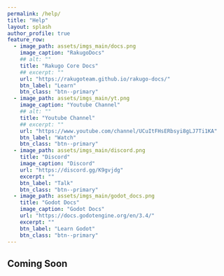 ```yaml
---
permalink: /help/
title: "Help"
layout: splash
author_profile: true
feature_row:
  - image_path: assets/imgs_main/docs.png
    image_caption: "RakugoDocs"
    ## alt: ""
    title: "Rakugo Core Docs"
    ## excerpt: ""
    url: "https://rakugoteam.github.io/rakugo-docs/"
    btn_label: "Learn"
    btn_class: "btn--primary"
  - image_path: assets/imgs_main/yt.png
    image_caption: "Youtube Channel"
    ## alt: ""
    title: "Youtube Channel"
    ## excerpt: ""
    url: "https://www.youtube.com/channel/UCuItFHsERbsyi8gLJ7Ti1KA"
    btn_label: "Watch"
    btn_class: "btn--primary"
  - image_path: assets/imgs_main/discord.png
    title: "Discord"
    image_caption: "Discord"
    url: "https://discord.gg/K9gvjdg"
    excerpt: ""
    btn_label: "Talk"
    btn_class: "btn--primary"
  - image_path: assets/imgs_main/godot_docs.png
    title: "Godot Docs"
    image_caption: "Godot Docs"
    url: "https://docs.godotengine.org/en/3.4/"
    excerpt: ""
    btn_label: "Learn Godot"
    btn_class: "btn--primary"
---
```


<!-- {% include feature_row %} -->

## Coming Soon
